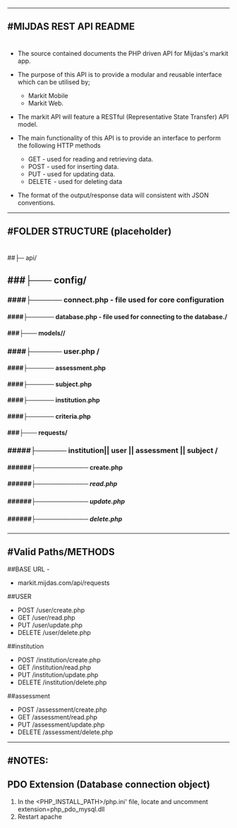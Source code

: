 
-------------------------------------------
#MIJDAS REST API README<h1>
-------------------------------------------

 * The source contained documents the PHP driven API for Mijdas's markit app. 
 * The purpose of this API is to provide a modular and reusable interface which can be utilised by;
 	- Markit Mobile
 	- Markit Web.
  
 * The markit API will feature a RESTful (Representative State Transfer) API model.

 * The main functionality of this API is to provide an interface to perform the following HTTP methods
 	- GET 		- used for reading and retrieving data.
 	- POST 		- used for inserting data.
 	- PUT		- used for updating data.
 	- DELETE 	- used for deleting data

* The format of the output/response data will consistent with JSON conventions.

-------------------------------------------
#FOLDER STRUCTURE (placeholder)<h1>
-------------------------------------------
##├─ api/<h2>

###├─── config/<h3>

####├────── connect.php - file used for core configuration <h4>

####├────── database.php - file used for connecting to the database./<h4>

###├─── models//<h3>

####├────── user.php /<h4>
####├────── assessment.php <h4>
####├────── subject.php <h4>
####├────── institution.php  <h4>
####├────── criteria.php <h4>

###├─── requests/<h3>

#####├────── institution|| user || assessment || subject / <h4>

######├──────────── create.php<h5>

######├──────────── read.php <h5>

######├──────────── update.php <h5>

######├──────────── delete.php <h5>

-------------------------------------------
#Valid Paths/METHODS
-------------------------------------------
##BASE URL -
* markit.mijdas.com/api/requests

##USER
* POST /user/create.php
* GET /user/read.php
* PUT /user/update.php
* DELETE /user/delete.php

##institution
* POST /institution/create.php
* GET /institution/read.php
* PUT /institution/update.php
* DELETE /institution/delete.php


##assessment
* POST /assessment/create.php
* GET /assessment/read.php
* PUT /assessment/update.php
* DELETE /assessment/delete.php




-------------------------------------------
#NOTES:
-------------------------------------------


PDO Extension (Database connection object)
-------------------------------------------
1) In the <PHP_INSTALL_PATH>/php.ini' file, locate and uncomment extension=php_pdo_mysql.dll
2) Restart apache







